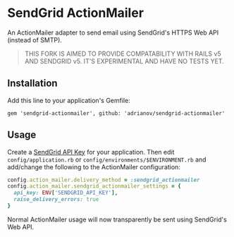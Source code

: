 # SendGrid ActionMailer

An ActionMailer adapter to send email using SendGrid's HTTPS Web API (instead of SMTP).

> THIS FORK IS AIMED TO PROVIDE COMPATABILITY WITH RAILS v5 AND SENDGRID v5. IT'S EXPERIMENTAL AND HAVE NO TESTS YET.

## Installation

Add this line to your application's Gemfile:

    gem 'sendgrid-actionmailer', github: 'adrianov/sendgrid-actionmailer'

## Usage

Create a [SendGrid API Key](https://app.sendgrid.com/settings/api_keys) for your application. Then edit `config/application.rb` or `config/environments/$ENVIRONMENT.rb` and add/change the following to the ActionMailer configuration:

```ruby
config.action_mailer.delivery_method = :sendgrid_actionmailer
config.action_mailer.sendgrid_actionmailer_settings = {
  api_key: ENV['SENDGRID_API_KEY'],
  raise_delivery_errors: true
}
```

Normal ActionMailer usage will now transparently be sent using SendGrid's Web API.
